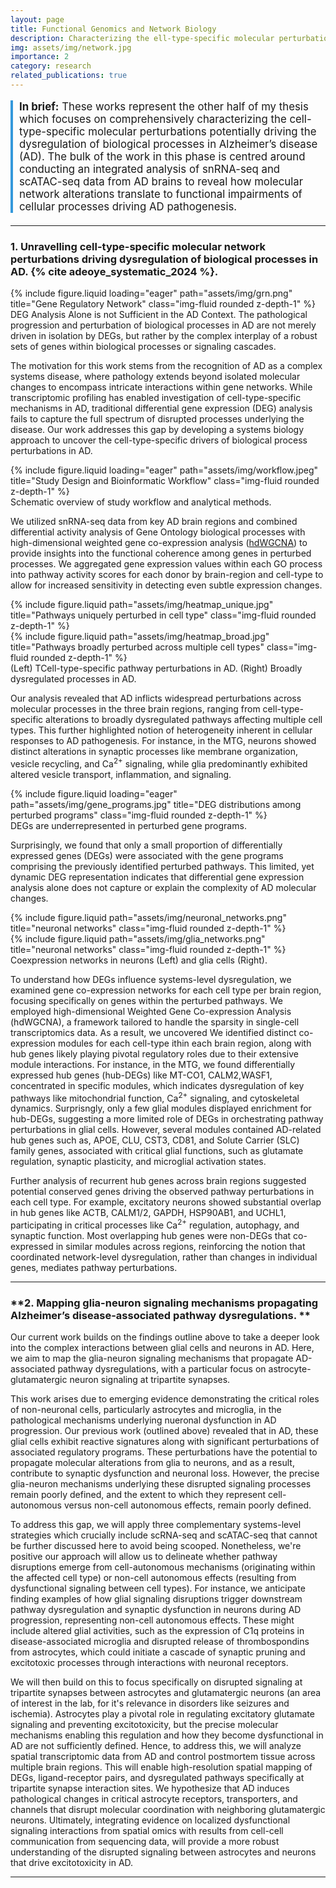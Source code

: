 ```yaml
---
layout: page
title: Functional Genomics and Network Biology
description: Characterizing the ell-type-specific molecular perturbations potentially driving dysregulation of biological processes in Alzheimer's Disease.
img: assets/img/network.jpg
importance: 2
category: research
related_publications: true
---
```


<div style="border-left: 4px solid #3498db; padding-left: 10px; margin-bottom: 20px; font-size: 1.2em;">

<strong>In brief:</strong> These works represent the other half of my thesis which focuses on comprehensively characterizing the cell-type-specific molecular perturbations potentially driving the dysregulation of biological processes in Alzheimer’s disease (AD). The bulk of the work in this phase is centred around conducting an integrated analysis of snRNA-seq and scATAC-seq data from AD brains to reveal how molecular network alterations translate to functional impairments of cellular processes driving AD pathogenesis.
</div>

***

### **1. Unravelling cell-type-specific molecular network perturbations driving dysregulation of biological processes in AD. {% cite adeoye_systematic_2024 %}.** 

<div class="row">
    <div class="col-sm mt-3 mt-md-0">
        {% include figure.liquid loading="eager" path="assets/img/grn.png" title="Gene Regulatory Network" class="img-fluid rounded z-depth-1" %}
    </div>
</div>
<div class="caption">
    DEG Analysis Alone is not Sufficient in the AD Context. The pathological progression and perturbation of biological processes in AD are not merely driven in isolation by DEGs, but rather by the complex interplay of a robust sets of genes within biological processes or signaling cascades.
</div>

The motivation for this work stems from the recognition of AD as a complex systems disease, where pathology extends beyond isolated molecular changes to encompass intricate interactions within gene networks. While transcriptomic profiling has enabled investigation of cell-type-specific mechanisms in AD, traditional differential gene expression (DEG) analysis fails to capture the full spectrum of disrupted processes underlying the disease. Our work addresses this gap by developing a systems biology approach to uncover the cell-type-specific drivers of biological process perturbations in AD.

<div class="row">
    <div class="col-sm mt-3 mt-md-0">
        {% include figure.liquid loading="eager" path="assets/img/workflow.jpeg" title="Study Design and Bioinformatic Workflow" class="img-fluid rounded z-depth-1" %}
    </div>
</div>
<div class="caption">
    Schematic overview of study workflow and analytical methods.
</div>

We utilized snRNA-seq data from key AD brain regions and combined differential activity analysis of Gene Ontology biological processes with high-dimensional weighted gene co-expression analysis ([hdWGCNA](https://smorabit.github.io/hdWGCNA/)) to provide insights into the functional coherence among genes in perturbed processes. We aggregated gene expression values within each GO process into pathway activity scores for each donor by brain-region and cell-type to allow for increased sensitivity in detecting even subtle expression changes.

<div class="row justify-content-sm-center">
    <div class="col-sm-6 mt-3 mt-md-0">
        {% include figure.liquid path="assets/img/heatmap_unique.jpg" title="Pathways uniquely perturbed in cell type" class="img-fluid rounded z-depth-1" %}
    </div>
    <div class="col-sm-6 mt-3 mt-md-0">
        {% include figure.liquid path="assets/img/heatmap_broad.jpg" title="Pathways broadly perturbed across multiple cell types" class="img-fluid rounded z-depth-1" %}
    </div>
</div>
<div class="caption">
    (Left) TCell-type-specific pathway perturbations in AD. (Right) Broadly dysregulated processes in AD.
</div>

Our analysis revealed that AD inflicts widespread perturbations across molecular processes in the three brain regions, ranging from cell-type-specific alterations to broadly dysregulated pathways affecting multiple cell types. This further highlighted notion of heterogeneity inherent in cellular responses to AD pathogenesis. For instance, in the MTG, neurons showed distinct alterations in synaptic processes like membrane organization, vesicle recycling, and Ca<sup>2+</sup> signaling, while glia predominantly exhibited altered vesicle transport, inflammation, and signaling.

<div class="row">
    <div class="col-sm mt-3 mt-md-0">
        {% include figure.liquid loading="eager" path="assets/img/gene_programs.jpg" title="DEG distributions among perturbed programs" class="img-fluid rounded z-depth-1" %}
    </div>
</div>
<div class="caption">
    DEGs are underrepresented in perturbed gene programs.
</div>

Surprisingly, we found that only a small proportion of differentially expressed genes (DEGs) were associated with the gene programs comprising the previously identified perturbed pathways. This limited, yet dynamic DEG representation indicates that differential gene expression analysis alone does not capture or explain the complexity of AD molecular changes. 


<div class="row justify-content-sm-center">
    <div class="col-sm-6 mt-3 mt-md-0">
        {% include figure.liquid path="assets/img/neuronal_networks.png" title="neuronal networks" class="img-fluid rounded z-depth-1" %}
    </div>
    <div class="col-sm-6 mt-3 mt-md-0">
        {% include figure.liquid path="assets/img/glia_networks.png" title="neuronal networks" class="img-fluid rounded z-depth-1" %}
    </div>
</div>
<div class="caption">
    Coexpression networks in neurons (Left) and glia cells (Right).
</div>

To understand how DEGs influence systems-level dysregulation, we examined gene co-expression networks for each cell type per brain region, focusing specifically on genes within the perturbed pathways. We employed high-dimensional Weighted Gene Co-expression Analysis (hdWGCNA), a framework tailored to handle the sparsity in single-cell transcriptomics data. As a result, we uncovered We identified distinct co-expression modules for each cell-type ithin each brain region, along with hub genes likely playing pivotal regulatory roles due to their extensive module interactions. For instance, in the MTG, we found differentially expressed hub genes (hub-DEGs) like MT-CO1, CALM2,WASF1, concentrated in specific modules, which indicates dysregulation of key pathways like mitochondrial function, Ca<sup>2+</sup> signaling, and cytoskeletal dynamics. Surprisngly, only a few glial modules displayed enrichment for hub-DEGs, suggesting a more limited role of DEGs in orchestrating pathway perturbations in glial cells. However, several modules contained AD-related hub genes such as, APOE, CLU, CST3, CD81, and Solute Carrier (SLC) family genes, associated with critical glial functions, such as glutamate regulation, synaptic plasticity, and microglial activation states.

Further analysis of recurrent hub genes across brain regions suggested potential conserved genes driving the observed pathway perturbations in each cell type. For example, excitatory neurons showed substantial overlap in hub genes like ACTB, CALM1/2, GAPDH, HSP90AB1, and UCHL1, participating in critical processes like Ca<sup>2+</sup> regulation, autophagy, and synaptic function. Most overlapping hub genes were non-DEGs that co-expressed in similar modules across regions, reinforcing the notion that coordinated network-level dysregulation, rather than changes in individual genes, mediates pathway perturbations.

***

### **2. Mapping glia-neuron signaling mechanisms propagating Alzheimer’s disease-associated pathway dysregulations. **

Our current work builds on the findings outline above to take a deeper look into the complex interactions between glial cells and neurons in AD. Here, we aim to map the glia-neuron signaling mechanisms that propagate AD-associated pathway dysregulations, with a particular focus on astrocyte-glutamatergic neuron signaling at tripartite synapses.

This work arises due to emerging evidence demonstrating the critical roles of non-neuronal cells, particularly astrocytes and microglia, in the pathological mechanisms underlying nueronal dysfunction in AD progression. Our previous work (outlined above) revealed that in AD, these glial cells exhibit reactive signatures along with significant perturbations of associated regulatory programs. These perturbations have the potential to propagate molecular alterations from glia to neurons, and as a result, contribute to synaptic dysfunction and neuronal loss. However, the precise glia-neuron mechanisms underlying these disrupted signaling processes remain poorly defined, and the extent to which they represent cell-autonomous versus non-cell autonomous effects, remain poorly defined.

To address this gap, we will apply three complementary systems-level strategies which crucially include scRNA-seq and scATAC-seq that cannot be further discussed here to avoid being scooped. Nonetheless, we're positive our approach will allow us to delineate whether pathway disruptions emerge from cell-autonomous mechanisms (originating within the affected cell type) or non-cell autonomous effects (resulting from dysfunctional signaling between cell types). For instance, we anticipate finding examples of how glial signaling disruptions trigger downstream pathway dysregulation and synaptic dysfunction in neurons during AD progression, representing non-cell autonomous effects. These might include altered glial activities, such as the expression of C1q proteins in disease-associated microglia and disrupted release of thrombospondins from astrocytes, which could initiate a cascade of synaptic pruning and excitotoxic processes through interactions with neuronal receptors.

We will then build on this to focus specifically on disrupted signaling at tripartite synapses between astrocytes and glutamatergic neurons (an area of interest in the lab, for it's relevance in disorders like seizures and ischemia). Astrocytes play a pivotal role in regulating excitatory glutamate signaling and preventing excitotoxicity, but the precise molecular mechanisms enabling this regulation and how they become dysfunctional in AD are not sufficiently defined. Hence, to address this, we will analyze spatial transcriptomic data from AD and control postmortem tissue across multiple brain regions. This will enable high-resolution spatial mapping of DEGs, ligand-receptor pairs, and dysregulated pathways specifically at tripartite synapse interaction sites. We hypothesize that AD induces pathological changes in critical astrocyte receptors, transporters, and channels that disrupt molecular coordination with neighboring glutamatergic neurons. Ultimately, integrating evidence on localized dysfunctional signaling interactions from spatial omics with results from cell-cell communication from sequencing data, will provide a more robust understanding of the disrupted signaling between astrocytes and neurons that drive excitotoxicity in AD. 
***
